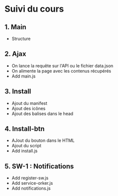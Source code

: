 # Suivi du cours
## 1. Main
- Structure

## 2. Ajax
- On lance la requête sur l'API ou le fichier data.json
- On alimente la page avec les contenus récupérés
- Add main.js

## 3. Install
- Ajout du manifest
- Ajout des icônes
- Ajout des balises dans le head

## 4. Install-btn
- AJout du bouton dans le HTML
- Ajout du script
- Add install.js

## 5. SW-1 : Notifications
- Add register-sw.js
- Add service-orker.js
- Add notifications.js